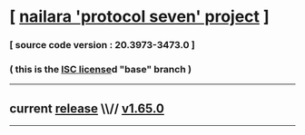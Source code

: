 
# [ [nailara 'protocol seven' project](http://src.nailara.net/) ]

### [ source code version : 20.3973-3473.0 ]

### ( this is the [ISC license](license)d "base" branch )
---
## current [release](https://github.com/anotherlink/nailara/releases) \\\\// [v1.65.0](https://github.com/anotherlink/nailara/releases/tag/v1.65.0)
---
